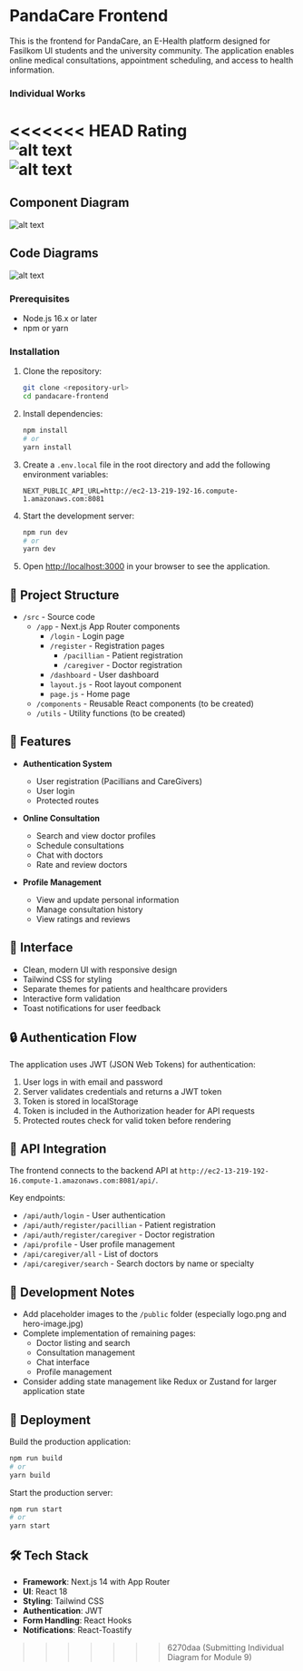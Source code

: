 # PandaCare Frontend

This is the frontend for PandaCare, an E-Health platform designed for Fasilkom UI students and the university community. The application enables online medical consultations, appointment scheduling, and access to health information.

### Individual Works  

<<<<<<< HEAD
**Rating**  
![alt text](public/readme/6.drawio.png)  
![alt text](public/readme/7.drawio.png)  
=======
## Component Diagram
![alt text](public/readme/component_diagram.png)  
## Code Diagrams
![alt text](public/readme/code_diagram.png)  
### Prerequisites

- Node.js 16.x or later
- npm or yarn

### Installation

1. Clone the repository:
   ```bash
   git clone <repository-url>
   cd pandacare-frontend
   ```

2. Install dependencies:
   ```bash
   npm install
   # or
   yarn install
   ```

3. Create a `.env.local` file in the root directory and add the following environment variables:
   ```
   NEXT_PUBLIC_API_URL=http://ec2-13-219-192-16.compute-1.amazonaws.com:8081
   ```

4. Start the development server:
   ```bash
   npm run dev
   # or
   yarn dev
   ```

5. Open [http://localhost:3000](http://localhost:3000) in your browser to see the application.

## 📄 Project Structure

- `/src` - Source code
  - `/app` - Next.js App Router components
    - `/login` - Login page
    - `/register` - Registration pages
      - `/pacillian` - Patient registration
      - `/caregiver` - Doctor registration
    - `/dashboard` - User dashboard
    - `layout.js` - Root layout component
    - `page.js` - Home page
  - `/components` - Reusable React components (to be created)
  - `/utils` - Utility functions (to be created)

## 🧩 Features

- **Authentication System**
  - User registration (Pacillians and CareGivers)
  - User login
  - Protected routes

- **Online Consultation**
  - Search and view doctor profiles
  - Schedule consultations
  - Chat with doctors
  - Rate and review doctors

- **Profile Management**
  - View and update personal information
  - Manage consultation history
  - View ratings and reviews

## 📱 Interface

- Clean, modern UI with responsive design
- Tailwind CSS for styling
- Separate themes for patients and healthcare providers
- Interactive form validation
- Toast notifications for user feedback

## 🔒 Authentication Flow

The application uses JWT (JSON Web Tokens) for authentication:

1. User logs in with email and password
2. Server validates credentials and returns a JWT token
3. Token is stored in localStorage
4. Token is included in the Authorization header for API requests
5. Protected routes check for valid token before rendering

## 🔄 API Integration

The frontend connects to the backend API at `http://ec2-13-219-192-16.compute-1.amazonaws.com:8081/api/`.

Key endpoints:
- `/api/auth/login` - User authentication
- `/api/auth/register/pacillian` - Patient registration
- `/api/auth/register/caregiver` - Doctor registration
- `/api/profile` - User profile management
- `/api/caregiver/all` - List of doctors
- `/api/caregiver/search` - Search doctors by name or specialty

## 📝 Development Notes

- Add placeholder images to the `/public` folder (especially logo.png and hero-image.jpg)
- Complete implementation of remaining pages:
  - Doctor listing and search
  - Consultation management
  - Chat interface
  - Profile management
- Consider adding state management like Redux or Zustand for larger application state

## 🚢 Deployment

Build the production application:
```bash
npm run build
# or
yarn build
```

Start the production server:
```bash
npm run start
# or
yarn start
```

## 🛠️ Tech Stack

- **Framework**: Next.js 14 with App Router
- **UI**: React 18
- **Styling**: Tailwind CSS
- **Authentication**: JWT
- **Form Handling**: React Hooks
- **Notifications**: React-Toastify
>>>>>>> 6270daa (Submitting Individual Diagram for Module 9)
